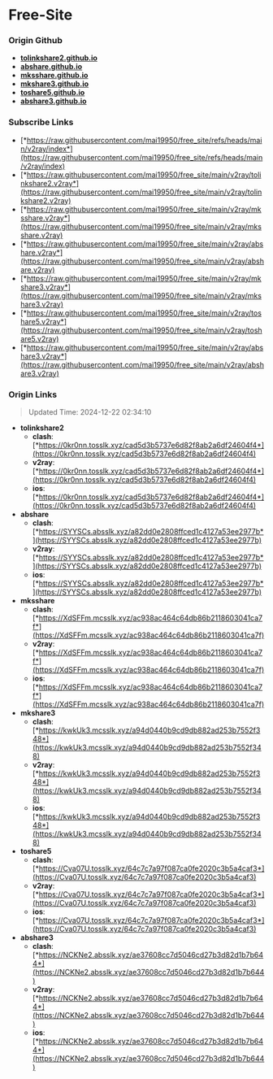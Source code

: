 # Free-Site

### Origin Github

- [**tolinkshare2.github.io**](https://github.com/tolinkshare2/tolinkshare2.github.io)
- [**abshare.github.io**](https://github.com/abshare/abshare.github.io)
- [**mksshare.github.io**](https://github.com/mksshare/mksshare.github.io)
- [**mkshare3.github.io**](https://github.com/mkshare3/mkshare3.github.io)
- [**toshare5.github.io**](https://github.com/toshare5/toshare5.github.io)
- [**abshare3.github.io**](https://github.com/abshare3/abshare3.github.io)

### Subscribe Links

- [*https://raw.githubusercontent.com/mai19950/free_site/refs/heads/main/v2ray/index*](https://raw.githubusercontent.com/mai19950/free_site/refs/heads/main/v2ray/index)
- [*https://raw.githubusercontent.com/mai19950/free_site/main/v2ray/tolinkshare2.v2ray*](https://raw.githubusercontent.com/mai19950/free_site/main/v2ray/tolinkshare2.v2ray)
- [*https://raw.githubusercontent.com/mai19950/free_site/main/v2ray/mksshare.v2ray*](https://raw.githubusercontent.com/mai19950/free_site/main/v2ray/mksshare.v2ray)
- [*https://raw.githubusercontent.com/mai19950/free_site/main/v2ray/abshare.v2ray*](https://raw.githubusercontent.com/mai19950/free_site/main/v2ray/abshare.v2ray)
- [*https://raw.githubusercontent.com/mai19950/free_site/main/v2ray/mkshare3.v2ray*](https://raw.githubusercontent.com/mai19950/free_site/main/v2ray/mkshare3.v2ray)
- [*https://raw.githubusercontent.com/mai19950/free_site/main/v2ray/toshare5.v2ray*](https://raw.githubusercontent.com/mai19950/free_site/main/v2ray/toshare5.v2ray)
- [*https://raw.githubusercontent.com/mai19950/free_site/main/v2ray/abshare3.v2ray*](https://raw.githubusercontent.com/mai19950/free_site/main/v2ray/abshare3.v2ray)

### Origin Links

> Updated Time: 2024-12-22 02:34:10

- **tolinkshare2**
  - **clash**: [*https://0kr0nn.tosslk.xyz/cad5d3b5737e6d82f8ab2a6df24604f4*](https://0kr0nn.tosslk.xyz/cad5d3b5737e6d82f8ab2a6df24604f4)
  - **v2ray**: [*https://0kr0nn.tosslk.xyz/cad5d3b5737e6d82f8ab2a6df24604f4*](https://0kr0nn.tosslk.xyz/cad5d3b5737e6d82f8ab2a6df24604f4)
  - **ios**: [*https://0kr0nn.tosslk.xyz/cad5d3b5737e6d82f8ab2a6df24604f4*](https://0kr0nn.tosslk.xyz/cad5d3b5737e6d82f8ab2a6df24604f4)
- **abshare**
  - **clash**: [*https://SYYSCs.absslk.xyz/a82dd0e2808ffced1c4127a53ee2977b*](https://SYYSCs.absslk.xyz/a82dd0e2808ffced1c4127a53ee2977b)
  - **v2ray**: [*https://SYYSCs.absslk.xyz/a82dd0e2808ffced1c4127a53ee2977b*](https://SYYSCs.absslk.xyz/a82dd0e2808ffced1c4127a53ee2977b)
  - **ios**: [*https://SYYSCs.absslk.xyz/a82dd0e2808ffced1c4127a53ee2977b*](https://SYYSCs.absslk.xyz/a82dd0e2808ffced1c4127a53ee2977b)
- **mksshare**
  - **clash**: [*https://XdSFFm.mcsslk.xyz/ac938ac464c64db86b2118603041ca7f*](https://XdSFFm.mcsslk.xyz/ac938ac464c64db86b2118603041ca7f)
  - **v2ray**: [*https://XdSFFm.mcsslk.xyz/ac938ac464c64db86b2118603041ca7f*](https://XdSFFm.mcsslk.xyz/ac938ac464c64db86b2118603041ca7f)
  - **ios**: [*https://XdSFFm.mcsslk.xyz/ac938ac464c64db86b2118603041ca7f*](https://XdSFFm.mcsslk.xyz/ac938ac464c64db86b2118603041ca7f)
- **mkshare3**
  - **clash**: [*https://kwkUk3.mcsslk.xyz/a94d0440b9cd9db882ad253b7552f348*](https://kwkUk3.mcsslk.xyz/a94d0440b9cd9db882ad253b7552f348)
  - **v2ray**: [*https://kwkUk3.mcsslk.xyz/a94d0440b9cd9db882ad253b7552f348*](https://kwkUk3.mcsslk.xyz/a94d0440b9cd9db882ad253b7552f348)
  - **ios**: [*https://kwkUk3.mcsslk.xyz/a94d0440b9cd9db882ad253b7552f348*](https://kwkUk3.mcsslk.xyz/a94d0440b9cd9db882ad253b7552f348)
- **toshare5**
  - **clash**: [*https://Cva07U.tosslk.xyz/64c7c7a97f087ca0fe2020c3b5a4caf3*](https://Cva07U.tosslk.xyz/64c7c7a97f087ca0fe2020c3b5a4caf3)
  - **v2ray**: [*https://Cva07U.tosslk.xyz/64c7c7a97f087ca0fe2020c3b5a4caf3*](https://Cva07U.tosslk.xyz/64c7c7a97f087ca0fe2020c3b5a4caf3)
  - **ios**: [*https://Cva07U.tosslk.xyz/64c7c7a97f087ca0fe2020c3b5a4caf3*](https://Cva07U.tosslk.xyz/64c7c7a97f087ca0fe2020c3b5a4caf3)
- **abshare3**
  - **clash**: [*https://NCKNe2.absslk.xyz/ae37608cc7d5046cd27b3d82d1b7b644*](https://NCKNe2.absslk.xyz/ae37608cc7d5046cd27b3d82d1b7b644)
  - **v2ray**: [*https://NCKNe2.absslk.xyz/ae37608cc7d5046cd27b3d82d1b7b644*](https://NCKNe2.absslk.xyz/ae37608cc7d5046cd27b3d82d1b7b644)
  - **ios**: [*https://NCKNe2.absslk.xyz/ae37608cc7d5046cd27b3d82d1b7b644*](https://NCKNe2.absslk.xyz/ae37608cc7d5046cd27b3d82d1b7b644)
